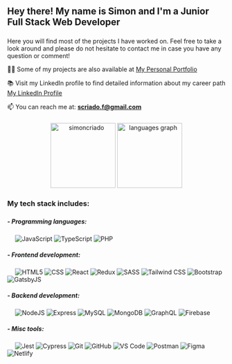 <h2 align="left">Hey there! My name is Simon and I'm a Junior Full Stack Web Developer</h2>

###

<p align="left">Here you will find most of the projects I have worked on. Feel free to take a look around and please do not hesitate to contact me in case you have any question or comment!</p>

  👨‍💻 Some of my projects are also available at [My Personal Portfolio](https://simoncriado.netlify.app)
  
  📚 Visit my LinkedIn profile to find detailed information about my career path [My LinkedIn Profile](https://www.linkedin.com/in/simoncriado/)

  📫 You can reach me at: **scriado.f@gmail.com**

###

<div align="center">
  <img src="https://github-readme-stats.vercel.app/api?username=simoncriado&show_icons=true&include_all_commits=true&theme=gotham&locale=en" height="150" alt="simoncriado" />
  <img src="https://github-readme-stats.vercel.app/api/top-langs?locale=en&hide_title=false&layout=compact&card_width=320&langs_count=6&theme=gotham&hide_border=false&username=simoncriado" height="150" alt="languages graph"  />
</div>

###

<h3 align="left">My tech stack includes: <h3>
  
  <h5>- Programming languages:</h5>
  
  &emsp;
  ![JavaScript](https://img.shields.io/badge/-JavaScript-323232?style=for-the-badge&logo=JavaScript)
  ![TypeScript](https://img.shields.io/badge/-TypeScript-323232?style=for-the-badge&logo=TypeScript)
  ![PHP](https://img.shields.io/badge/-PHP-323232?style=for-the-badge&logo=PHP)
  
  <h5>- Frontend development:</h5>
  
  &emsp;
  ![HTML5](https://img.shields.io/badge/-HTML5-323232?style=for-the-badge&logo=HTML5)
  ![CSS](https://img.shields.io/badge/-CSS3-323232?style=for-the-badge&logoColor=2965f1&logo=CSS3)
  ![React](https://img.shields.io/badge/-React-323232?style=for-the-badge&logo=React)
  ![Redux](https://img.shields.io/badge/-Redux-323232?style=for-the-badge&logoColor=764abc&logo=Redux)
  ![SASS](https://img.shields.io/badge/-SASS-323232?style=for-the-badge&logo=SASS)
  ![Tailwind CSS](https://img.shields.io/badge/-TailwindCSS-323232?style=for-the-badge&logo=TailwindCSS)
  ![Bootstrap](https://img.shields.io/badge/-bootstrap-323232?style=for-the-badge&logo=bootstrap)
  ![GatsbyJS](https://img.shields.io/badge/-gatsbyJS-323232?style=for-the-badge&logoColor=663399&logo=gatsby)
  
  <h5>- Backend development:</h5>
  
  &emsp;
  ![NodeJS](https://img.shields.io/badge/-NodeJS-323232?style=for-the-badge&logo=Node.js)
  ![Express](https://img.shields.io/badge/-Express-323232?style=for-the-badge&logoColor=68A063&logo=Express)
  ![MySQL](https://img.shields.io/badge/-MySQL-323232?style=for-the-badge&logo=MySQL)
  ![MongoDB](https://img.shields.io/badge/-MongoDB-323232?style=for-the-badge&logo=mongodb)
  ![GraphQL](https://img.shields.io/badge/-GraphQL-323232?style=for-the-badge&logoColor=e535ab&logo=graphql)
  ![Firebase](https://img.shields.io/badge/-Firebase-323232?style=for-the-badge&logo=firebase)
  
  <h5>- Misc tools:</h5>
  
  &emsp;
  ![Jest](https://img.shields.io/badge/-Jest-323232?style=for-the-badge&logoColor=C63D14&logo=Jest)
  ![Cypress](https://img.shields.io/badge/-Cypress-323232?style=for-the-badge&logoColor=04C38E&logo=Cypress)
  ![Git](https://img.shields.io/badge/-Git-323232?style=for-the-badge&logo=Git)
  ![GitHub](https://img.shields.io/badge/-GitHub-323232?style=for-the-badge&logo=GitHub)
  ![VS Code](https://img.shields.io/badge/-VS%20Code-323232?style=for-the-badge&logoColor=0078d7&logo=Visual-Studio-Code)
  ![Postman](https://img.shields.io/badge/-Postman-323232?style=for-the-badge&logo=Postman)
  ![Figma](https://img.shields.io/badge/-Figma-323232?style=for-the-badge&logo=Figma)
  ![Netlify](https://img.shields.io/badge/-Netlify-323232?style=for-the-badge&logo=Netlify)

###

